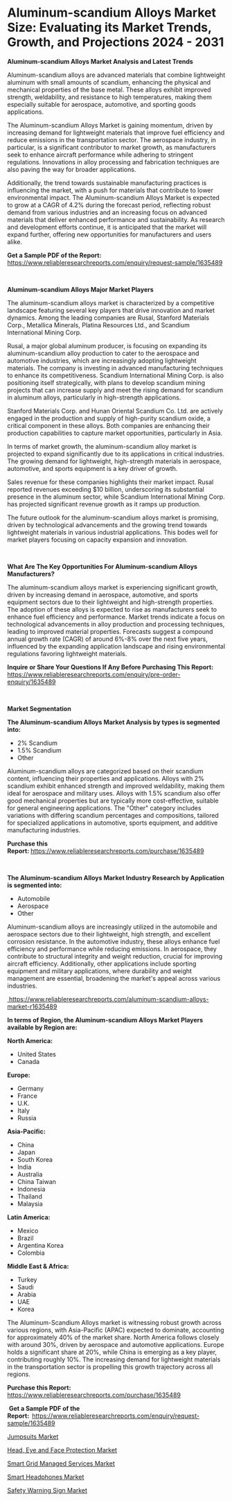 <p><h1>Aluminum-scandium Alloys Market Size: Evaluating its Market Trends, Growth, and Projections 2024 - 2031</h1></p><p><strong>Aluminum-scandium Alloys Market Analysis and Latest Trends</strong></p>
<p><p>Aluminum-scandium alloys are advanced materials that combine lightweight aluminum with small amounts of scandium, enhancing the physical and mechanical properties of the base metal. These alloys exhibit improved strength, weldability, and resistance to high temperatures, making them especially suitable for aerospace, automotive, and sporting goods applications. </p><p>The Aluminum-scandium Alloys Market is gaining momentum, driven by increasing demand for lightweight materials that improve fuel efficiency and reduce emissions in the transportation sector. The aerospace industry, in particular, is a significant contributor to market growth, as manufacturers seek to enhance aircraft performance while adhering to stringent regulations. Innovations in alloy processing and fabrication techniques are also paving the way for broader applications.</p><p>Additionally, the trend towards sustainable manufacturing practices is influencing the market, with a push for materials that contribute to lower environmental impact. The Aluminum-scandium Alloys Market is expected to grow at a CAGR of 4.2% during the forecast period, reflecting robust demand from various industries and an increasing focus on advanced materials that deliver enhanced performance and sustainability. As research and development efforts continue, it is anticipated that the market will expand further, offering new opportunities for manufacturers and users alike.</p></p>
<p><strong>Get a Sample PDF of the Report:&nbsp;</strong> <a href="https://www.reliableresearchreports.com/enquiry/request-sample/1635489">https://www.reliableresearchreports.com/enquiry/request-sample/1635489</a></p>
<p>&nbsp;</p>
<p><strong>Aluminum-scandium Alloys Major Market Players</strong></p>
<p><p>The aluminum-scandium alloys market is characterized by a competitive landscape featuring several key players that drive innovation and market dynamics. Among the leading companies are Rusal, Stanford Materials Corp., Metallica Minerals, Platina Resources Ltd., and Scandium International Mining Corp.</p><p>Rusal, a major global aluminum producer, is focusing on expanding its aluminum-scandium alloy production to cater to the aerospace and automotive industries, which are increasingly adopting lightweight materials. The company is investing in advanced manufacturing techniques to enhance its competitiveness. Scandium International Mining Corp. is also positioning itself strategically, with plans to develop scandium mining projects that can increase supply and meet the rising demand for scandium in aluminum alloys, particularly in high-strength applications.</p><p>Stanford Materials Corp. and Hunan Oriental Scandium Co. Ltd. are actively engaged in the production and supply of high-purity scandium oxide, a critical component in these alloys. Both companies are enhancing their production capabilities to capture market opportunities, particularly in Asia. </p><p>In terms of market growth, the aluminum-scandium alloy market is projected to expand significantly due to its applications in critical industries. The growing demand for lightweight, high-strength materials in aerospace, automotive, and sports equipment is a key driver of growth.</p><p>Sales revenue for these companies highlights their market impact. Rusal reported revenues exceeding $10 billion, underscoring its substantial presence in the aluminum sector, while Scandium International Mining Corp. has projected significant revenue growth as it ramps up production.</p><p>The future outlook for the aluminum-scandium alloys market is promising, driven by technological advancements and the growing trend towards lightweight materials in various industrial applications. This bodes well for market players focusing on capacity expansion and innovation.</p></p>
<p>&nbsp;</p>
<p><strong>What Are The Key Opportunities For Aluminum-scandium Alloys Manufacturers?</strong></p>
<p><p>The aluminum-scandium alloys market is experiencing significant growth, driven by increasing demand in aerospace, automotive, and sports equipment sectors due to their lightweight and high-strength properties. The adoption of these alloys is expected to rise as manufacturers seek to enhance fuel efficiency and performance. Market trends indicate a focus on technological advancements in alloy production and processing techniques, leading to improved material properties. Forecasts suggest a compound annual growth rate (CAGR) of around 6%-8% over the next five years, influenced by the expanding application landscape and rising environmental regulations favoring lightweight materials.</p></p>
<p><strong>Inquire or Share Your Questions If Any Before Purchasing This Report:</strong> <a href="https://www.reliableresearchreports.com/enquiry/pre-order-enquiry/1635489">https://www.reliableresearchreports.com/enquiry/pre-order-enquiry/1635489</a></p>
<p>&nbsp;</p>
<p><strong>Market Segmentation</strong></p>
<p><strong>The Aluminum-scandium Alloys Market Analysis by types is segmented into:</strong></p>
<p><ul><li>2% Scandium</li><li>1.5% Scandium</li><li>Other</li></ul></p>
<p><p>Aluminum-scandium alloys are categorized based on their scandium content, influencing their properties and applications. Alloys with 2% scandium exhibit enhanced strength and improved weldability, making them ideal for aerospace and military uses. Alloys with 1.5% scandium also offer good mechanical properties but are typically more cost-effective, suitable for general engineering applications. The "Other" category includes variations with differing scandium percentages and compositions, tailored for specialized applications in automotive, sports equipment, and additive manufacturing industries.</p></p>
<p><strong>Purchase this Report:&nbsp;</strong><a href="https://www.reliableresearchreports.com/purchase/1635489">https://www.reliableresearchreports.com/purchase/1635489</a></p>
<p>&nbsp;</p>
<p><strong>The Aluminum-scandium Alloys Market Industry Research by Application is segmented into:</strong></p>
<p><ul><li>Automobile</li><li>Aerospace</li><li>Other</li></ul></p>
<p><p>Aluminum-scandium alloys are increasingly utilized in the automobile and aerospace sectors due to their lightweight, high strength, and excellent corrosion resistance. In the automotive industry, these alloys enhance fuel efficiency and performance while reducing emissions. In aerospace, they contribute to structural integrity and weight reduction, crucial for improving aircraft efficiency. Additionally, other applications include sporting equipment and military applications, where durability and weight management are essential, broadening the market's appeal across various industries.</p></p>
<p><a href="https://www.reliableresearchreports.com/aluminum-scandium-alloys-market-r1635489">&nbsp;https://www.reliableresearchreports.com/aluminum-scandium-alloys-market-r1635489</a></p>
<p><strong>In terms of Region, the Aluminum-scandium Alloys Market Players available by Region are:</strong></p>
<p>
    <p> <strong> North America: </strong>
        <ul>
            <li>United States</li>
            <li>Canada</li>
        </ul>
        </p> 
    <p> <strong> Europe: </strong>
        <ul>
            <li>Germany</li>
            <li>France</li>
            <li>U.K.</li>
            <li>Italy</li>
            <li>Russia</li>
        </ul>
        </p> 
    <p> <strong> Asia-Pacific: </strong>
        <ul>
            <li>China</li>
            <li>Japan</li>
            <li>South Korea</li>
            <li>India</li>
            <li>Australia</li>
            <li>China Taiwan</li>
            <li>Indonesia</li>
            <li>Thailand</li>
            <li>Malaysia</li>
        </ul>
        </p> 
    <p> <strong> Latin America: </strong>
        <ul>
            <li>Mexico</li>
            <li>Brazil</li>
            <li>Argentina Korea</li>
            <li>Colombia</li>
        </ul>
        </p> 
    <p> <strong> Middle East & Africa: </strong>
        <ul>
            <li>Turkey</li>
            <li>Saudi</li>
            <li>Arabia</li>
            <li>UAE</li>
            <li>Korea</li>
        </ul>
    </p>
    </p>
<p><p>The Aluminum-Scandium Alloys market is witnessing robust growth across various regions, with Asia-Pacific (APAC) expected to dominate, accounting for approximately 40% of the market share. North America follows closely with around 30%, driven by aerospace and automotive applications. Europe holds a significant share at 20%, while China is emerging as a key player, contributing roughly 10%. The increasing demand for lightweight materials in the transportation sector is propelling this growth trajectory across all regions.</p></p>
<p><strong>Purchase this Report: </strong><a href="https://www.reliableresearchreports.com/purchase/1635489">https://www.reliableresearchreports.com/purchase/1635489</a></p>
<p>&nbsp;<strong>Get a Sample PDF of the Report:&nbsp;&nbsp;</strong><a href="https://www.reliableresearchreports.com/enquiry/request-sample/1635489">https://www.reliableresearchreports.com/enquiry/request-sample/1635489</a></p>
<p><strong></strong></p>
<p><p><a href="https://issuu.com/reportprime-2/docs/jumpsuits-market-size-2030.pptx_63c3d3d5985242">Jumpsuits Market</a></p><p><a href="https://github.com/MarlinNader2023/Market-Research-Report-List-1/blob/main/head-eye-and-face-protection-market.md">Head, Eye and Face Protection Market</a></p><p><a href="https://www.linkedin.com/pulse/market-trends-global-smart-grid-managed-services-forecast-ha7re?trackingId=VwrgqL2kTQ2kUg%2BQewTfug%3D%3D">Smart Grid Managed Services Market</a></p><p><a href="https://www.linkedin.com/pulse/global-smart-headphones-market-status-2024-2031-forecast-region-pzj9f?trackingId=8wN%2BRCbZTwmXdEw3ok1TxA%3D%3D">Smart Headphones Market</a></p><p><a href="https://issuu.com/reportprime-2/docs/safety-warning-sign-market-size-203_8bd37bc56eda1d">Safety Warning Sign Market</a></p></p>